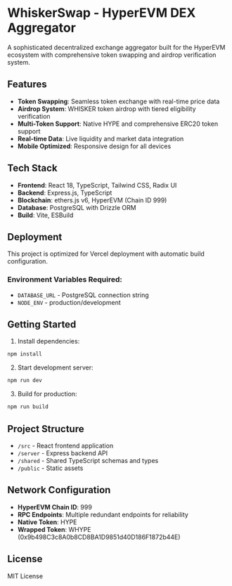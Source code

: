 # WhiskerSwap - HyperEVM DEX Aggregator

A sophisticated decentralized exchange aggregator built for the HyperEVM ecosystem with comprehensive token swapping and airdrop verification system.

## Features

- **Token Swapping**: Seamless token exchange with real-time price data
- **Airdrop System**: WHISKER token airdrop with tiered eligibility verification
- **Multi-Token Support**: Native HYPE and comprehensive ERC20 token support
- **Real-time Data**: Live liquidity and market data integration
- **Mobile Optimized**: Responsive design for all devices

## Tech Stack

- **Frontend**: React 18, TypeScript, Tailwind CSS, Radix UI
- **Backend**: Express.js, TypeScript
- **Blockchain**: ethers.js v6, HyperEVM (Chain ID 999)
- **Database**: PostgreSQL with Drizzle ORM
- **Build**: Vite, ESBuild

## Deployment

This project is optimized for Vercel deployment with automatic build configuration.

### Environment Variables Required:

- `DATABASE_URL` - PostgreSQL connection string
- `NODE_ENV` - production/development

## Getting Started

1. Install dependencies:
```bash
npm install
```

2. Start development server:
```bash
npm run dev
```

3. Build for production:
```bash
npm run build
```

## Project Structure

- `/src` - React frontend application
- `/server` - Express backend API
- `/shared` - Shared TypeScript schemas and types
- `/public` - Static assets

## Network Configuration

- **HyperEVM Chain ID**: 999
- **RPC Endpoints**: Multiple redundant endpoints for reliability
- **Native Token**: HYPE
- **Wrapped Token**: WHYPE (0x9b498C3c8A0b8CD8BA1D9851d40D186F1872b44E)

## License

MIT License